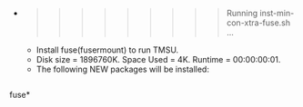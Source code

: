 * >>>>>>>>> Running inst-min-con-xtra-fuse.sh ...
  * Install fuse(fusermount) to run TMSU.
  * Disk size = 1896760K. Space Used = 4K. Runtime = 00:00:00:01.
  * The following NEW packages will be installed:
  ```bash
fuse*
  ```
